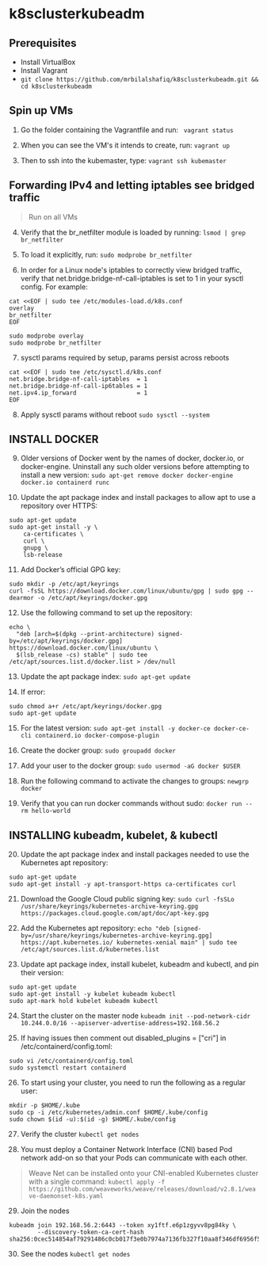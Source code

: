 # k8sclusterkubeadm

## Prerequisites
- Install VirtualBox
-  Install Vagrant
- `git clone https://github.com/mrbilalshafiq/k8sclusterkubeadm.git && cd k8sclusterkubeadm`


## Spin up VMs 

1. Go the folder containing the Vagrantfile and run:
` vagrant status`

2. When you can see the VM's it intends to create, run:
`vagrant up`

3. Then to ssh into the kubemaster, type:
`vagrant ssh kubemaster`

## Forwarding IPv4 and letting iptables see bridged traffic ######
> Run on all VMs

4. Verify that the br_netfilter module is loaded by running:
`lsmod | grep br_netfilter`

5. To load it explicitly, run:
`sudo modprobe br_netfilter`

6. In order for a Linux node's iptables to correctly view bridged traffic, verify that net.bridge.bridge-nf-call-iptables is set to 1 in your sysctl config. For example: 
```
cat <<EOF | sudo tee /etc/modules-load.d/k8s.conf
overlay
br_netfilter
EOF

sudo modprobe overlay
sudo modprobe br_netfilter
```

7. sysctl params required by setup, params persist across reboots
```
cat <<EOF | sudo tee /etc/sysctl.d/k8s.conf
net.bridge.bridge-nf-call-iptables  = 1
net.bridge.bridge-nf-call-ip6tables = 1
net.ipv4.ip_forward                 = 1
EOF
```

8. Apply sysctl params without reboot
`sudo sysctl --system`

## INSTALL DOCKER 

9. Older versions of Docker went by the names of docker, docker.io, or docker-engine. Uninstall any such older versions before attempting to install a new version:
`sudo apt-get remove docker docker-engine docker.io containerd runc`

10. Update the apt package index and install packages to allow apt to use a repository over HTTPS:
```
sudo apt-get update
sudo apt-get install -y \
    ca-certificates \
    curl \
    gnupg \
    lsb-release
```

11. Add Docker’s official GPG key:
```
sudo mkdir -p /etc/apt/keyrings
curl -fsSL https://download.docker.com/linux/ubuntu/gpg | sudo gpg --dearmor -o /etc/apt/keyrings/docker.gpg
```

12. Use the following command to set up the repository:
```
echo \
  "deb [arch=$(dpkg --print-architecture) signed-by=/etc/apt/keyrings/docker.gpg] https://download.docker.com/linux/ubuntu \
  $(lsb_release -cs) stable" | sudo tee /etc/apt/sources.list.d/docker.list > /dev/null
```

13. Update the apt package index:
`sudo apt-get update`

14. If error:
```
sudo chmod a+r /etc/apt/keyrings/docker.gpg
sudo apt-get update
```

15. For the latest version:
`sudo apt-get install -y docker-ce docker-ce-cli containerd.io docker-compose-plugin`

16. Create the docker group:
`sudo groupadd docker`

17. Add your user to the docker group:
`sudo usermod -aG docker $USER`

18. Run the following command to activate the changes to groups:
`newgrp docker`

19. Verify that you can run docker commands without sudo:
`docker run --rm hello-world`

## INSTALLING kubeadm, kubelet, & kubectl

20. Update the apt package index and install packages needed to use the Kubernetes apt repository:
```
sudo apt-get update
sudo apt-get install -y apt-transport-https ca-certificates curl
```

21. Download the Google Cloud public signing key:
`sudo curl -fsSLo /usr/share/keyrings/kubernetes-archive-keyring.gpg https://packages.cloud.google.com/apt/doc/apt-key.gpg`

22. Add the Kubernetes apt repository:
`echo "deb [signed-by=/usr/share/keyrings/kubernetes-archive-keyring.gpg] https://apt.kubernetes.io/ kubernetes-xenial main" | sudo tee /etc/apt/sources.list.d/kubernetes.list`

23. Update apt package index, install kubelet, kubeadm and kubectl, and pin their version:
```
sudo apt-get update
sudo apt-get install -y kubelet kubeadm kubectl
sudo apt-mark hold kubelet kubeadm kubectl
```

24. Start the cluster on the master node
`kubeadm init --pod-network-cidr 10.244.0.0/16 --apiserver-advertise-address=192.168.56.2`

25. If having issues then comment out disabled_plugins = ["cri"] in /etc/containerd/config.toml:
```
sudo vi /etc/containerd/config.toml
sudo systemctl restart containerd
```

26. To start using your cluster, you need to run the following as a regular user:
```
mkdir -p $HOME/.kube
sudo cp -i /etc/kubernetes/admin.conf $HOME/.kube/config
sudo chown $(id -u):$(id -g) $HOME/.kube/config
```

27. Verify the cluster
`kubectl get nodes`

28. You must deploy a Container Network Interface (CNI) based Pod network add-on so that your Pods can communicate with each other.
> Weave Net can be installed onto your CNI-enabled Kubernetes cluster with a single command:
`kubectl apply -f https://github.com/weaveworks/weave/releases/download/v2.8.1/weave-daemonset-k8s.yaml`
29. Join the nodes
```
kubeadm join 192.168.56.2:6443 --token xy1ftf.e6p1zgyvv8pg84ky \
        --discovery-token-ca-cert-hash sha256:0cec514854af79291486c0cb017f3e0b7974a7136fb327f10aa8f346df6956f5
```

30. See the nodes
`kubectl get nodes`
